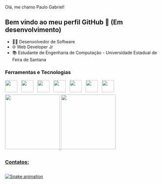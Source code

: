  Olá, me chamo Paulo Gabriel!

## Bem vindo ao meu perfil GitHub 👋 (Em desenvolvimento)

- 🧑‍💻 Desenvolvedor de Software
- 🌐 Web Developer Jr
- 📚 Estudante de Engenharia de Computação - Universidade Estadual de Feira de Santana

### Ferramentas e Tecnologias
<div>
<img src="https://cdn.jsdelivr.net/gh/devicons/devicon/icons/cplusplus/cplusplus-line.svg" align="left" width="40px" style="padding-right:10px;"/> 
<img src="https://icons.veryicon.com/png/o/business/vscode-program-item-icon/verilog.png"align="left" width="40px" style="padding-right:10px;"/>
<img src="https://cdn.jsdelivr.net/gh/devicons/devicon/icons/python/python-original.svg" align="left" width="40px" style="padding-right:10px;"/> 
<img src="https://cdn.jsdelivr.net/gh/devicons/devicon/icons/git/git-original.svg" align="left" width="40px" style="padding-right:10px;"/> 
<!--
<img src="https://cdn.jsdelivr.net/gh/devicons/devicon/icons/django/django-plain.svg" align="left" width="40px" style="padding-right:10px;"/> 
<img src="https://cdn.jsdelivr.net/gh/devicons/devicon/icons/linux/linux-original.svg" align="left" width="40px" style="padding-right:10px;"/> 
<img src="https://cdn.jsdelivr.net/gh/devicons/devicon/icons/sqlite/sqlite-original.svg" align="left" width="40px" style="padding-right:10px;"/> 
<img src="https://cdn.jsdelivr.net/gh/devicons/devicon/icons/dart/dart-original.svg" align="left" width="40px" style="padding-right:10px;"/> 
--> 
<img src="https://cdn.jsdelivr.net/gh/devicons/devicon/icons/html5/html5-original.svg" align="left" width="40px" style="padding-right:10px;"/> 
<img src="https://cdn.jsdelivr.net/gh/devicons/devicon/icons/css3/css3-original.svg" align="left" width="40px" style="padding-right:10px;"/> 
<img src="https://cdn.jsdelivr.net/gh/devicons/devicon/icons/javascript/javascript-original.svg" align="left" width="40px" style="padding-right:10px;"/>
<!--
<img src="https://cdn.jsdelivr.net/gh/devicons/devicon/icons/tailwindcss/tailwindcss-original.svg" align="left" width="40px" style="padding-right:10px;"/>
<img src="https://cdn.jsdelivr.net/gh/devicons/devicon/icons/typescript/typescript-original.svg" align="left" width="40px" style="padding-right:10px;"/> 
<img src="https://cdn.jsdelivr.net/gh/devicons/devicon/icons/react/react-original.svg" align="left" width="40px" style="padding-right:10px;"/>
-->          
</div>
<br>

##
<div>
  <a href="https://github.com/LordWalace">
  <img height="180em" src="https://github-readme-stats.vercel.app/api?username=Paulo1302&show_icons=true&theme=tokyonight"/>
  <img height="180em" src="https://github-readme-stats.vercel.app/api/top-langs/?username=Paulo1302&layout=compact&&theme=tokyonight"/>
</div>

##
### Contatos:
<div align="center"> 
  <!--
  <a href="Linkaqui" target="_blank"><img src="https://img.shields.io/badge/-Instagram-%23E4405F?style=for-the-badge&logo=instagram&logoColor=white" target="_blank"></a>
  <a href = "linkemailaqui"><img src="https://img.shields.io/badge/-Gmail-%23333?style=for-the-badge&logo=gmail&logoColor=white" target="_blank"></a>
  <a href="Linkaqui" target="_blank"><img src="https://img.shields.io/badge/-LinkedIn-%230077B5?style=for-the-badge&logo=linkedin&logoColor=white" target="_blank"></a>
  --->
</div>

##
  ![Snake animation](https://github.com/camilafernanda/camilafernanda/blob/output/github-contribution-grid-snake.svg)
